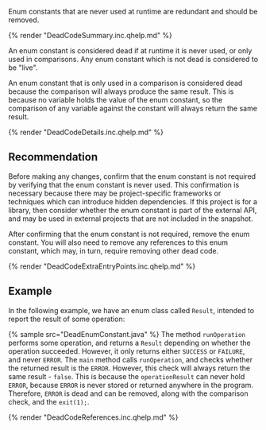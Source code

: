 Enum constants that are never used at runtime are redundant and should be removed.

{% render "DeadCodeSummary.inc.qhelp.md" %}

An enum constant is considered dead if at runtime it is never used, or only used in comparisons. Any enum constant which is not dead is considered to be "live".

An enum constant that is only used in a comparison is considered dead because the comparison will always produce the same result. This is because no variable holds the value of the enum constant, so the comparison of any variable against the constant will always return the same result.

{% render "DeadCodeDetails.inc.qhelp.md" %}


## Recommendation
Before making any changes, confirm that the enum constant is not required by verifying that the enum constant is never used. This confirmation is necessary because there may be project-specific frameworks or techniques which can introduce hidden dependencies. If this project is for a library, then consider whether the enum constant is part of the external API, and may be used in external projects that are not included in the snapshot.

After confirming that the enum constant is not required, remove the enum constant. You will also need to remove any references to this enum constant, which may, in turn, require removing other dead code.

{% render "DeadCodeExtraEntryPoints.inc.qhelp.md" %}


## Example
In the following example, we have an enum class called `Result`, intended to report the result of some operation:

{% sample src="DeadEnumConstant.java" %}
The method `runOperation` performs some operation, and returns a `Result` depending on whether the operation succeeded. However, it only returns either `SUCCESS` or `FAILURE`, and never `ERROR`. The `main` method calls `runOperation`, and checks whether the returned result is the `ERROR`. However, this check will always return the same result - `false`. This is because the `operationResult` can never hold `ERROR`, because `ERROR` is never stored or returned anywhere in the program. Therefore, `ERROR` is dead and can be removed, along with the comparison check, and the `exit(1);`.

{% render "DeadCodeReferences.inc.qhelp.md" %}

